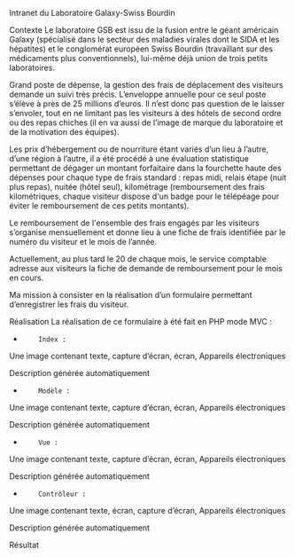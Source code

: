 Intranet du Laboratoire Galaxy-Swiss Bourdin
 

Contexte
Le laboratoire GSB est issu de la fusion entre le géant américain Galaxy (spécialisé dans le secteur des maladies virales dont le SIDA et les hépatites) et le conglomérat européen Swiss Bourdin (travaillant sur des médicaments plus conventionnels), lui-même déjà union de trois petits laboratoires.

Grand poste de dépense, la gestion des frais de déplacement des visiteurs demande un suivi très précis. L’enveloppe annuelle pour ce seul poste s’élève à près de 25 millions d’euros. Il n’est donc pas question de le laisser s’envoler, tout en ne limitant pas les visiteurs à des hôtels de second ordre ou des repas chiches (il en va aussi de l’image de marque du laboratoire et de la motivation des équipes).

Les prix d’hébergement ou de nourriture étant variés d’un lieu à l’autre, d’une région à l’autre, il a été procédé à une évaluation statistique permettant de dégager un montant forfaitaire dans la fourchette haute des dépenses pour chaque type de frais standard : repas midi, relais étape (nuit plus repas), nuitée (hôtel seul), kilométrage (remboursement des frais kilométriques, chaque visiteur dispose d'un badge pour le télépéage pour éviter le remboursement de ces petits montants).

Le remboursement de l'ensemble des frais engagés par les visiteurs s’organise mensuellement et donne lieu à une fiche de frais identifiée par le numéro du visiteur et le mois de l’année.

Actuellement, au plus tard le 20 de chaque mois, le service comptable adresse aux visiteurs la fiche de demande de remboursement pour le mois en cours.

Ma mission à consister en la réalisation d’un formulaire permettant d’enregistrer les frais du visiteur.

 

Réalisation
La réalisation de ce formulaire à été fait en PHP mode MVC :

-         Index :

Une image contenant texte, capture d’écran, écran, Appareils électroniques

Description générée automatiquement

 

-         Modèle :

 

Une image contenant texte, capture d’écran, écran, Appareils électroniques

Description générée automatiquement

 

 

-         Vue :

 

Une image contenant texte, capture d’écran, écran, Appareils électroniques

Description générée automatiquement

 

-         Contrôleur :

 

Une image contenant texte, écran, capture d’écran, Appareils électroniques

Description générée automatiquement

 

Résultat
 



 



 

